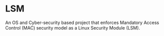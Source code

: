 # LSM

An OS and Cyber-security based project that enforces Mandatory Access Control (MAC) security model as a Linux Security Module (LSM).

